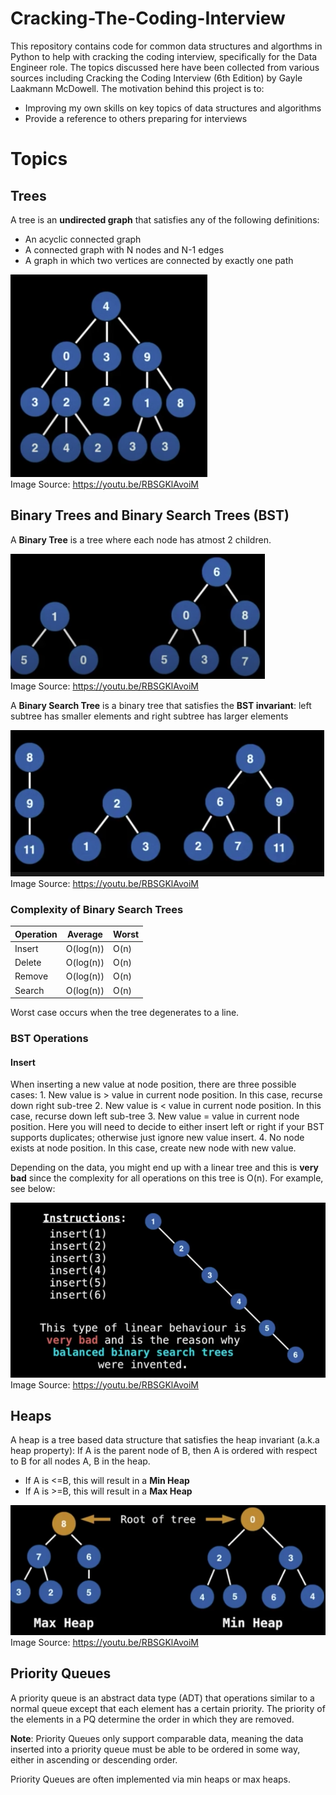# Cracking-The-Coding-Interview

This repository contains code for common data structures and algorthms in Python to help with cracking the coding interview, specifically for the Data Engineer role. The topics discussed here have been collected from various sources including Cracking the Coding Interview (6th Edition) by Gayle Laakmann McDowell. The motivation behind this project is to:

- Improving my own skills on key topics of data structures and algorithms
- Provide a reference to others preparing for interviews

# Topics

## Trees
A tree is an **undirected graph** that satisfies any of the following definitions:
- An acyclic connected graph
- A connected graph with N nodes and N-1 edges
- A graph in which two vertices are connected by exactly one path

![Image of Trees](/images/Trees.png)  
Image Source: https://youtu.be/RBSGKlAvoiM


## Binary Trees and Binary Search Trees (BST)
A **Binary Tree** is a tree where each node has atmost 2 children. 

![Image of Binary Trees](/images/BinaryTree.png)  
Image Source: https://youtu.be/RBSGKlAvoiM

A **Binary Search Tree** is a binary tree that satisfies the **BST invariant**: left subtree has smaller elements and right subtree has larger elements

![Image of Binary Trees](/images/BinarySearchTree.png)  
Image Source: https://youtu.be/RBSGKlAvoiM

### Complexity of Binary Search Trees

| Operation 	| Average   	| Worst 	|
|-----------	|-----------	|-------	|
| Insert    	| O(log(n)) 	| O(n)  	|
| Delete    	| O(log(n)) 	| O(n)  	|
| Remove    	| O(log(n)) 	| O(n)  	|
| Search    	| O(log(n)) 	| O(n)  	|

Worst case occurs when the tree degenerates to a line. 

### BST Operations
#### Insert
When inserting a new value at node position, there are three possible cases:
    1. New value is > value in current node position. In this case, recurse down right sub-tree
    2. New value is < value in current node position. In this case, recurse down left sub-tree
    3. New value = value in current node position. Here you will need to decide to either insert left or right if your BST supports duplicates; otherwise just ignore new value insert.
    4. No node exists at node position. In this case, create new node with new value.  

Depending on the data, you might end up with a linear tree and this is **very bad** since the complexity for all operations on this tree is O(n). For example, see below:

![Image of Binary Trees](/images/LinearBST.png)  
Image Source: https://youtu.be/RBSGKlAvoiM

## Heaps
A heap is a tree based data structure that satisfies the heap invariant (a.k.a heap property): If A is the parent node of B, then A is ordered with respect to B for all nodes A, B in the heap.
 - If A is <=B, this will result in a **Min Heap**
 - If A is >=B, this will result in a **Max Heap**

![Image of Heaps](/images/Heaps.png)   
Image Source: https://youtu.be/RBSGKlAvoiM


## Priority Queues
A priority queue is an abstract data type (ADT) that operations similar to a normal queue except that each element has a certain priority. The priority of the elements in a PQ determine the order in which they are removed. 

**Note**: Priority Queues only support comparable data, meaning the data inserted into a priority queue must be able to be ordered in some way, either in ascending or descending order.

Priority Queues are often implemented via min heaps or max heaps. 

